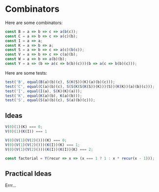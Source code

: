 # Combinators

Here are some combinators:

```javascript
const B = a => b => c => a(b(c));
const C = a => b => c => a(c)(b);
const I = a => a;
const K = a => b => a;
const S = a => b => c => a(c)(b(c));
const V = a => b => c => c(a)(b);
const W = a => b => a(b)(b);
const Y = a => (b => a(c => b(b)(c)))(b => a(c => b(b)(c)));
```

Here are some tests:

```javascript
test('B', equal(B(a)(b)(c), S(K(S))(K)(a)(b)(c)));
test('C', equal(C(a)(b)(c), S(S(K(S(K(S))(K)))(S))(K(K))(a)(b)(c)));
test('I', equal(I(a), S(K)(K)(a)));
test('K', equal(K(a)(b), K(a)(b)));
test('S', equal(S(a)(b)(c), S(a)(b)(c)));
```


## Ideas

```javascript
V(0)(1)(K) === 0;
V(0)(1)(K(I)) === 1
```

```javascript
V(0)(V(1)(V(2)()))(K) === 0;
V(0)(V(1)(V(2)()))(K(I))(K) === 1;
V(0)(V(1)(V(2)()))(K(I))(K(I))(K) === 2;
```

```javascript
const factorial = Y(recur => x => (x === 1 ? 1 : x * recur(x - 1)));
```

## Practical Ideas

Errr...
